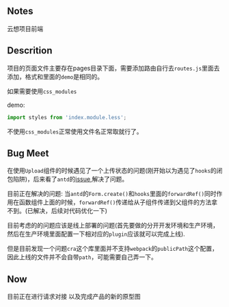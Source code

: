 ## Notes
云想项目前端

## Descrition
项目的页面文件主要存在pages目录下面，需要添加路由自行去`routes.js`里面去添加，格式和里面的`demo`是相同的。

如果需要使用`css_modules`

demo:
```js
import styles from 'index.module.less';
```

不使用`css_modules`正常使用文件名正常取就行了。

## Bug Meet
在使用`Upload`组件的时候遇见了一个上传状态的问题(刚开始以为遇见了`hooks`的闭包陷阱)，后来看了`antd`的[issue](https://github.com/ant-design/ant-design/issues/2423),解决了问题。

目前正在解决的问题:
当`antd`的`Form.create()`和`hooks`里面的`forwardRef()`同时作用在函数组件上面的时候，`forwardRef()`传递给从子组件传递到父组件的方法拿不到。(已解决，后续对代码优化一下)

目前考虑的的问题应该是线上部署的问题(首先要做的分开开发环境和生产环境，然后在生产环境里面配置一下相对应的`plugin`应该就可以完成上线).

但是目前发现一个问题`cra`这个库里面并不支持`webpack`的`publicPath`这个配置，因此上线的文件并不会自带`path`，可能需要自己弄一下。

## Now
目前正在进行请求对接
以及完成产品的新的原型图